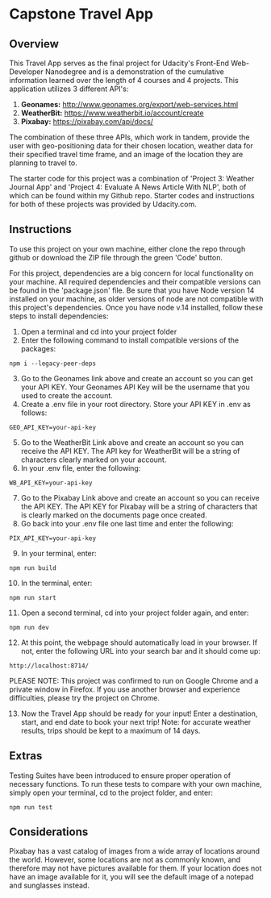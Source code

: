 # Capstone Travel App

## Overview
This Travel App serves as the final project for Udacity's Front-End Web-Developer Nanodegree and is a demonstration of the cumulative information learned over the length of 4 courses and 4 projects. This application utilizes 3 different API's: 
1. **Geonames:** http://www.geonames.org/export/web-services.html
2. **WeatherBit:** https://www.weatherbit.io/account/create
3. **Pixabay:** https://pixabay.com/api/docs/

The combination of these three APIs, which work in tandem, provide the user with geo-positioning data for their chosen location, weather data for their specified travel time frame, and an image of the location they are planning to travel to. 

The starter code for this project was a combination of 'Project 3: Weather Journal App' and 'Project 4: Evaluate A News Article With NLP', both of which can be found within my Github repo. Starter codes and instructions for both of these projects was provided by Udacity.com. 

## Instructions
To use this project on your own machine, either clone the repo through github or download the ZIP file through the green 'Code' button.

For this project, dependencies are a big concern for local functionality on your machine. All required dependencies and their compatible versions can be found in the 'package.json' file. Be sure that you have Node version 14 installed on your machine, as older versions of node are not compatible with this project's dependencies. Once you have node v.14 installed, follow these steps to install dependencies:

1. Open a terminal and cd into your project folder
2. Enter the following command to install compatible versions of the packages: 
```
npm i --legacy-peer-deps
```
3. Go to the Geonames link above and create an account so you can get your API KEY. Your Geonames API Key will be the username that you used to create the account.
4. Create a .env file in your root directory. Store your API KEY in .env as follows: 
```
GEO_API_KEY=your-api-key
```
5.  Go to the WeatherBit Link above and create an account so you can receive the API KEY. The API key for WeatherBit will be a string of characters clearly marked on your account. 
6.  In your .env file, enter the following: 
```
WB_API_KEY=your-api-key
```
7. Go to the Pixabay Link above and create an account so you can receive the API KEY. The API KEY for Pixabay will be a string of characters that is clearly marked on the documents page once created.
8. Go back into your .env file one last time and enter the following: 
```
PIX_API_KEY=your-api-key
```
9.  In your terminal, enter: 
```
npm run build
```
10. In the terminal, enter: 
```
npm run start
```
11. Open a second terminal, cd into your project folder again, and enter:
```
npm run dev
```
12. At this point, the webpage should automatically load in your browser. If not, enter the following URL into your search bar and it should come up:
```
http://localhost:8714/
```
PLEASE NOTE: This project was confirmed to run on Google Chrome and a private window in Firefox. If you use another browser and experience difficulties, please try the project on Chrome. 

13. Now the Travel App should be ready for your input! Enter a destination, start, and end date to book your next trip! Note: for accurate weather results, trips should be kept to a maximum of 14 days. 


## Extras
Testing Suites have been introduced to ensure proper operation of necessary functions. To run these tests to compare with your own machine, simply open your terminal, cd to the project folder, and enter: 
```
npm run test
``` 

## Considerations
Pixabay has a vast catalog of images from a wide array of locations around the world. However, some locations are not as commonly known, and therefore may not have pictures available for them. If your location does not have an image available for it, you will see the default image of a notepad and sunglasses instead.
